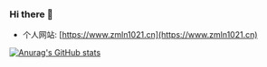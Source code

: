 ### Hi there 👋
-  个人网站: [https://www.zmln1021.cn](https://www.zmln1021.cn)

[![Anurag's GitHub stats](https://github-readme-stats.vercel.app/api?username=MaLunan&count_private=true&show_icons=true&theme=onedark&locale=cn)](https://www.zmln1021.cn)
